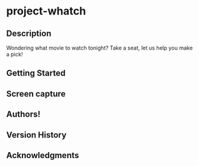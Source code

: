 # project-whatch

## Description

Wondering what movie to watch tonight? Take a seat, let us help you make a pick!

## Getting Started


## Screen capture


## Authors!


## Version History


## Acknowledgments

